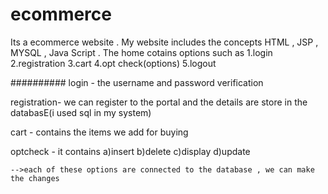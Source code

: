 # ecommerce
Its a ecommerce website . My website includes the concepts HTML , JSP , MYSQL , Java Script .
The home cotains options such as 
1.login
2.registration
3.cart
4.opt check(options)
5.logout

##########
login - the username and password verification

registration-  we can register to the portal and the details are store in the databasE(i used sql in my system)

cart - contains the items we add for buying

optcheck - it contains 
      a)insert
      b)delete
      c)display
      d)update
      
    -->each of these options are connected to the database , we can make the changes 
   


